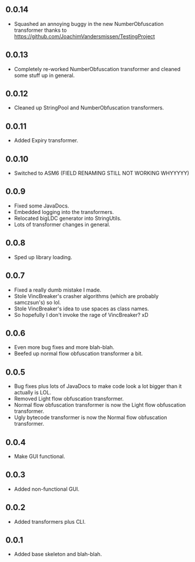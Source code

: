 ## 0.0.14

* Squashed an annoying buggy in the new NumberObfuscation transformer thanks to https://github.com/JoachimVandersmissen/TestingProject

## 0.0.13

* Completely re-worked NumberObfuscation transformer and cleaned some stuff up in general.

## 0.0.12

* Cleaned up StringPool and NumberObfuscation transformers.

## 0.0.11

* Added Expiry transformer.

## 0.0.10

* Switched to ASM6 (FIELD RENAMING STILL NOT WORKING WHYYYYY)

## 0.0.9

* Fixed some JavaDocs.
* Embedded logging into the transformers.
* Relocated bigLDC generator into StringUtils.
* Lots of transformer changes in general.

## 0.0.8

* Sped up library loading.

## 0.0.7

* Fixed a really dumb mistake I made.
* Stole VincBreaker's crasher algorithms (which are probably samczsun's) so lol.
* Stole VincBreaker's idea to use spaces as class names.
* So hopefully I don't invoke the rage of VincBreaker? xD

## 0.0.6

* Even more bug fixes and more blah-blah.
* Beefed up normal flow obfuscation transformer a bit.

## 0.0.5

* Bug fixes plus lots of JavaDocs to make code look a lot bigger than it actually is LOL.
* Removed Light flow obfuscation transformer.
* Normal flow obfuscation transformer is now the Light flow obfuscation transformer.
* Ugly bytecode transformer is now the Normal flow obfuscation transformer.

## 0.0.4

* Make GUI functional.

## 0.0.3

* Added non-functional GUI.

## 0.0.2

* Added transformers plus CLI.

## 0.0.1

* Added base skeleton and blah-blah.